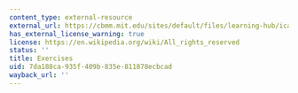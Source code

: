 ```yaml
---
content_type: external-resource
external_url: https://cbmm.mit.edu/sites/default/files/learning-hub/ica-exercise.zip
has_external_license_warning: true
license: https://en.wikipedia.org/wiki/All_rights_reserved
status: ''
title: Exercises
uid: 7da188ca-935f-409b-835e-811878ecbcad
wayback_url: ''
---
```

